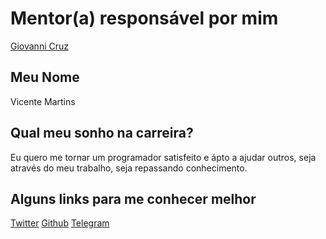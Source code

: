 # Mentor(a) responsável por mim

[Giovanni Cruz](/profiles/mentors/profiles/giovannicruz97.md)

## Meu Nome

Vicente Martins

## Qual meu sonho na carreira?

Eu quero me tornar um programador satisfeito e
ápto a ajudar outros, seja através do meu trabalho,
seja repassando conhecimento.

## Alguns links para me conhecer melhor

[Twitter](https://twitter.com/vicentimartins)
[Github](https://github.com/vicentimartins)
[Telegram](https://telegram.me/vicentimartins)
